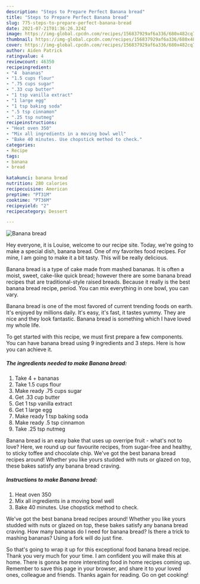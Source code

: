 ```yaml
---
description: "Steps to Prepare Perfect Banana bread"
title: "Steps to Prepare Perfect Banana bread"
slug: 775-steps-to-prepare-perfect-banana-bread
date: 2021-07-21T01:36:26.324Z
image: https://img-global.cpcdn.com/recipes/156837929af6a336/680x482cq70/banana-bread-recipe-main-photo.jpg
thumbnail: https://img-global.cpcdn.com/recipes/156837929af6a336/680x482cq70/banana-bread-recipe-main-photo.jpg
cover: https://img-global.cpcdn.com/recipes/156837929af6a336/680x482cq70/banana-bread-recipe-main-photo.jpg
author: Aiden Patrick
ratingvalue: 4
reviewcount: 46350
recipeingredient:
- "4  bananas"
- "1.5 cups flour"
- ".75 cups sugar"
- ".33 cup butter"
- "1 tsp vanilla extract"
- "1 large egg"
- "1 tsp baking soda"
- ".5 tsp cinnamon"
- ".25 tsp nutmeg"
recipeinstructions:
- "Heat oven 350"
- "Mix all ingredients in a moving bowl well"
- "Bake 40 minutes. Use chopstick method to check."
categories:
- Recipe
tags:
- banana
- bread

katakunci: banana bread 
nutrition: 280 calories
recipecuisine: American
preptime: "PT31M"
cooktime: "PT36M"
recipeyield: "2"
recipecategory: Dessert

---
```



![Banana bread](https://img-global.cpcdn.com/recipes/156837929af6a336/680x482cq70/banana-bread-recipe-main-photo.jpg)

Hey everyone, it is Louise, welcome to our recipe site. Today, we're going to make a special dish, banana bread. One of my favorites food recipes. For mine, I am going to make it a bit tasty. This will be really delicious.

Banana bread is a type of cake made from mashed bananas. It is often a moist, sweet, cake-like quick bread; however there are some banana bread recipes that are traditional-style raised breads. Because it really is the best banana bread recipe, period. You can mix everything in one bowl, you can vary.

Banana bread is one of the most favored of current trending foods on earth. It's enjoyed by millions daily. It's easy, it's fast, it tastes yummy. They are nice and they look fantastic. Banana bread is something which I have loved my whole life.


To get started with this recipe, we must first prepare a few components. You can have banana bread using 9 ingredients and 3 steps. Here is how you can achieve it.

<!--inarticleads1-->

##### The ingredients needed to make Banana bread:

1. Take 4 + bananas
1. Take 1.5 cups flour
1. Make ready .75 cups sugar
1. Get .33 cup butter
1. Get 1 tsp vanilla extract
1. Get 1 large egg
1. Make ready 1 tsp baking soda
1. Make ready .5 tsp cinnamon
1. Take .25 tsp nutmeg


Banana bread is an easy bake that uses up overripe fruit - what&#39;s not to love? Here, we round up our favourite recipes, from sugar-free and healthy, to sticky toffee and chocolate chip. We&#39;ve got the best banana bread recipes around! Whether you like yours studded with nuts or glazed on top, these bakes satisfy any banana bread craving. 

<!--inarticleads2-->

##### Instructions to make Banana bread:

1. Heat oven 350
1. Mix all ingredients in a moving bowl well
1. Bake 40 minutes. Use chopstick method to check.


We&#39;ve got the best banana bread recipes around! Whether you like yours studded with nuts or glazed on top, these bakes satisfy any banana bread craving. How many bananas do I need for banana bread? Is there a trick to mashing bananas? Using a fork will do just fine. 

So that's going to wrap it up for this exceptional food banana bread recipe. Thank you very much for your time. I am confident you will make this at home. There is gonna be more interesting food in home recipes coming up. Remember to save this page in your browser, and share it to your loved ones, colleague and friends. Thanks again for reading. Go on get cooking!
